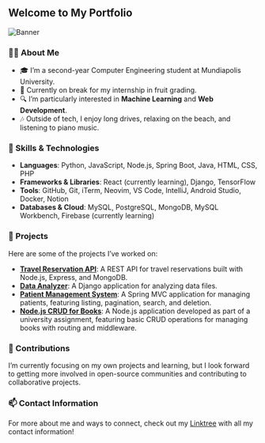 <section class="hero">
  <h1>Welcome to My Portfolio</h1>
  <img src="https://via.placeholder.com/800x200" alt="Banner" class="hero-banner">
</section>

### 👨‍💻 About Me
- 🎓 I’m a second-year Computer Engineering student at Mundiapolis University.
- 🌱 Currently on break for my internship in fruit grading.
- 🔍 I’m particularly interested in **Machine Learning** and **Web Development**.
- 🎶 Outside of tech, I enjoy long drives, relaxing on the beach, and listening to piano music.

### 🔧 Skills & Technologies
- **Languages**: Python, JavaScript, Node.js, Spring Boot, Java, HTML, CSS, PHP
- **Frameworks & Libraries**: React (currently learning), Django, TensorFlow
- **Tools**: GitHub, Git, iTerm, Neovim, VS Code, IntelliJ, Android Studio, Docker, Notion
- **Databases & Cloud**: MySQL, PostgreSQL, MongoDB, MySQL Workbench, Firebase (currently learning)

### 🌟 Projects
Here are some of the projects I’ve worked on:
- [**Travel Reservation API**](https://github.com/thejokers69/travel-reservation-api.git): A REST API for travel reservations built with Node.js, Express, and MongoDB.
- [**Data Analyzer**](https://github.com/thejokers69/analyseur_donnees.git): A Django application for analyzing data files.
- [**Patient Management System**](https://github.com/thejokers69/tp3_Gere_Patient.git): A Spring MVC application for managing patients, featuring listing, pagination, search, and deletion.
- [**Node.js CRUD for Books**](https://github.com/thejokers69/TP1-Mundiapolis-NodeJS.git): A Node.js application developed as part of a university assignment, featuring basic CRUD operations for managing books with routing and middleware.

### 🤝 Contributions
I’m currently focusing on my own projects and learning, but I look forward to getting more involved in open-source communities and contributing to collaborative projects.

### 📫 Contact Information
For more about me and ways to connect, check out my [Linktree](https://linktr.ee/MohamedLakssir) with all my contact information!
